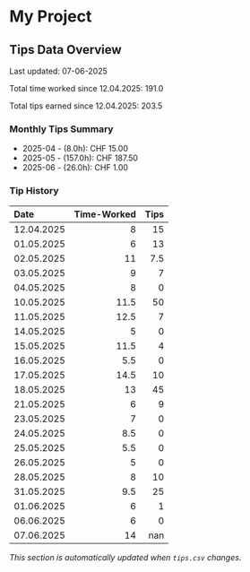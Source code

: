 # My Project

## Tips Data Overview
Last updated: 07-06-2025

Total time worked since 12.04.2025: 191.0

Total tips earned since 12.04.2025: 203.5

### Monthly Tips Summary
- 2025-04 - (8.0h): CHF 15.00
- 2025-05 - (157.0h): CHF 187.50
- 2025-06 - (26.0h): CHF 1.00

### Tip History
| Date       |   Time-Worked |   Tips |
|:-----------|--------------:|-------:|
| 12.04.2025 |           8   |   15   |
| 01.05.2025 |           6   |   13   |
| 02.05.2025 |          11   |    7.5 |
| 03.05.2025 |           9   |    7   |
| 04.05.2025 |           8   |    0   |
| 10.05.2025 |          11.5 |   50   |
| 11.05.2025 |          12.5 |    7   |
| 14.05.2025 |           5   |    0   |
| 15.05.2025 |          11.5 |    4   |
| 16.05.2025 |           5.5 |    0   |
| 17.05.2025 |          14.5 |   10   |
| 18.05.2025 |          13   |   45   |
| 21.05.2025 |           6   |    9   |
| 23.05.2025 |           7   |    0   |
| 24.05.2025 |           8.5 |    0   |
| 25.05.2025 |           5.5 |    0   |
| 26.05.2025 |           5   |    0   |
| 28.05.2025 |           8   |   10   |
| 31.05.2025 |           9.5 |   25   |
| 01.06.2025 |           6   |    1   |
| 06.06.2025 |           6   |    0   |
| 07.06.2025 |          14   |  nan   |

*This section is automatically updated when `tips.csv` changes.*
